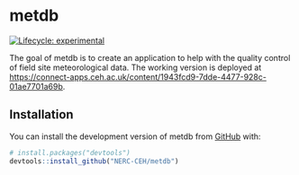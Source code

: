 
<!-- README.md is generated from README.Rmd. Please edit that file -->

# metdb

<!-- badges: start -->

[![Lifecycle:
experimental](https://img.shields.io/badge/lifecycle-experimental-orange.svg)](https://lifecycle.r-lib.org/articles/stages.html#experimental)
<!-- badges: end -->

The goal of metdb is to create an application to help with the quality
control of field site meteorological data. The working version is
deployed at
<https://connect-apps.ceh.ac.uk/content/1943fcd9-7dde-4477-928c-01ae7701a69b>.

## Installation

You can install the development version of metdb from
[GitHub](https://github.com/) with:

``` r
# install.packages("devtools")
devtools::install_github("NERC-CEH/metdb")
```
